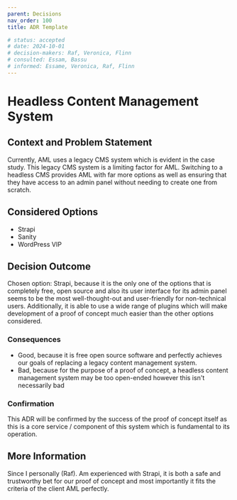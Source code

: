 ```yaml
---
parent: Decisions
nav_order: 100
title: ADR Template

# status: accepted
# date: 2024-10-01
# decision-makers: Raf, Veronica, Flinn
# consulted: Essam, Bassu
# informed: Essame, Veronica, Raf, Flinn
---
```

<!-- markdownlint-disable-next-line MD025 -->
# Headless Content Management System

## Context and Problem Statement

Currently, AML uses a legacy CMS system which is evident in the case study. This legacy CMS system is a limiting factor for AML. Switching to a headless CMS provides AML with far more options as well as ensuring that they have access to an admin panel without needing to create one from scratch.

## Considered Options

* Strapi
* Sanity
* WordPress VIP

## Decision Outcome

Chosen option: Strapi, because it is the only one of the options that is completely free, open source and also its user interface for its admin panel seems to be the most well-thought-out and user-friendly for non-technical users. Additionally, it is able to use a wide range of plugins which will make development of a proof of concept much easier than the other options considered.

### Consequences

* Good, because it is free open source software and perfectly achieves our goals of replacing a legacy content management system.
* Bad, because for the purpose of a proof of concept, a headless content management system may be too open-ended however this isn't necessarily bad

### Confirmation

This ADR will be confirmed by the success of the proof of concept itself as this is a core service / component of this system which is fundamental to its operation.

## More Information

Since I personally (Raf). Am experienced with Strapi, it is both a safe and trustworthy bet for our proof of concept and most importantly it fits the criteria of the client AML perfectly.
